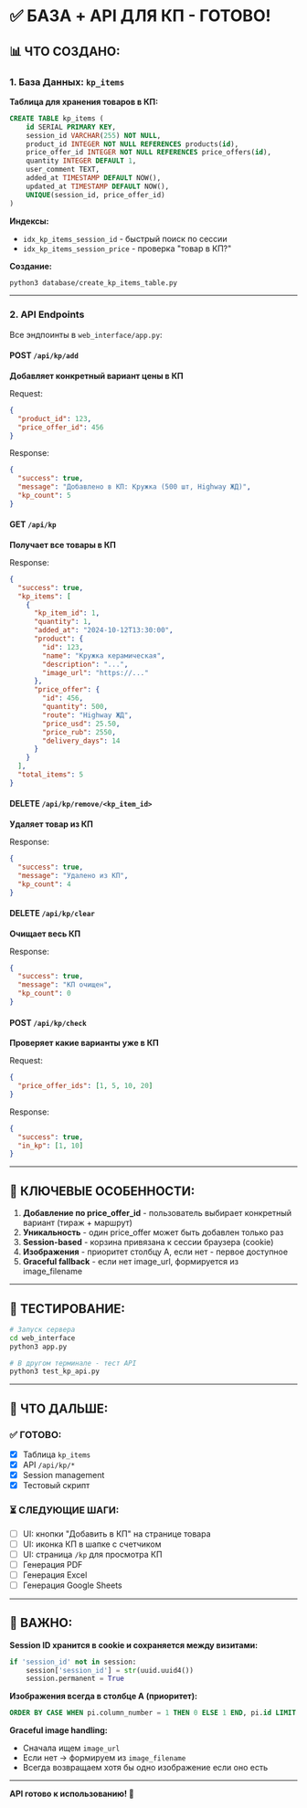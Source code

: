 # ✅ БАЗА + API ДЛЯ КП - ГОТОВО!

## 📊 ЧТО СОЗДАНО:

### 1. База Данных: `kp_items`

**Таблица для хранения товаров в КП:**
```sql
CREATE TABLE kp_items (
    id SERIAL PRIMARY KEY,
    session_id VARCHAR(255) NOT NULL,
    product_id INTEGER NOT NULL REFERENCES products(id),
    price_offer_id INTEGER NOT NULL REFERENCES price_offers(id),
    quantity INTEGER DEFAULT 1,
    user_comment TEXT,
    added_at TIMESTAMP DEFAULT NOW(),
    updated_at TIMESTAMP DEFAULT NOW(),
    UNIQUE(session_id, price_offer_id)
)
```

**Индексы:**
- `idx_kp_items_session_id` - быстрый поиск по сессии
- `idx_kp_items_session_price` - проверка "товар в КП?"

**Создание:**
```bash
python3 database/create_kp_items_table.py
```

---

### 2. API Endpoints

Все эндпоинты в `web_interface/app.py`:

#### POST `/api/kp/add`
**Добавляет конкретный вариант цены в КП**

Request:
```json
{
  "product_id": 123,
  "price_offer_id": 456
}
```

Response:
```json
{
  "success": true,
  "message": "Добавлено в КП: Кружка (500 шт, Highway ЖД)",
  "kp_count": 5
}
```

#### GET `/api/kp`
**Получает все товары в КП**

Response:
```json
{
  "success": true,
  "kp_items": [
    {
      "kp_item_id": 1,
      "quantity": 1,
      "added_at": "2024-10-12T13:30:00",
      "product": {
        "id": 123,
        "name": "Кружка керамическая",
        "description": "...",
        "image_url": "https://..."
      },
      "price_offer": {
        "id": 456,
        "quantity": 500,
        "route": "Highway ЖД",
        "price_usd": 25.50,
        "price_rub": 2550,
        "delivery_days": 14
      }
    }
  ],
  "total_items": 5
}
```

#### DELETE `/api/kp/remove/<kp_item_id>`
**Удаляет товар из КП**

Response:
```json
{
  "success": true,
  "message": "Удалено из КП",
  "kp_count": 4
}
```

#### DELETE `/api/kp/clear`
**Очищает весь КП**

Response:
```json
{
  "success": true,
  "message": "КП очищен",
  "kp_count": 0
}
```

#### POST `/api/kp/check`
**Проверяет какие варианты уже в КП**

Request:
```json
{
  "price_offer_ids": [1, 5, 10, 20]
}
```

Response:
```json
{
  "success": true,
  "in_kp": [1, 10]
}
```

---

## 🎯 КЛЮЧЕВЫЕ ОСОБЕННОСТИ:

1. **Добавление по price_offer_id** - пользователь выбирает конкретный вариант (тираж + маршрут)
2. **Уникальность** - один price_offer может быть добавлен только раз
3. **Session-based** - корзина привязана к сессии браузера (cookie)
4. **Изображения** - приоритет столбцу A, если нет - первое доступное
5. **Graceful fallback** - если нет image_url, формируется из image_filename

---

## 🧪 ТЕСТИРОВАНИЕ:

```bash
# Запуск сервера
cd web_interface
python3 app.py

# В другом терминале - тест API
python3 test_kp_api.py
```

---

## 📝 ЧТО ДАЛЬШЕ:

### ✅ ГОТОВО:
- [x] Таблица `kp_items`
- [x] API `/api/kp/*`
- [x] Session management
- [x] Тестовый скрипт

### ⏳ СЛЕДУЮЩИЕ ШАГИ:
- [ ] UI: кнопки "Добавить в КП" на странице товара
- [ ] UI: иконка КП в шапке с счетчиком
- [ ] UI: страница `/kp` для просмотра КП
- [ ] Генерация PDF
- [ ] Генерация Excel
- [ ] Генерация Google Sheets

---

## 🔑 ВАЖНО:

**Session ID хранится в cookie и сохраняется между визитами:**
```python
if 'session_id' not in session:
    session['session_id'] = str(uuid.uuid4())
    session.permanent = True
```

**Изображения всегда в столбце A (приоритет):**
```sql
ORDER BY CASE WHEN pi.column_number = 1 THEN 0 ELSE 1 END, pi.id LIMIT 1
```

**Graceful image handling:**
- Сначала ищем `image_url`
- Если нет → формируем из `image_filename`
- Всегда возвращаем хотя бы одно изображение если оно есть

---

**API готово к использованию! 🚀**



